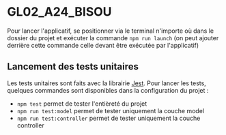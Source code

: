 # GL02_A24_BISOU
Pour lancer l'applicatif, se positionner via le terminal n'importe où dans le dossier du projet et exécuter la commande ``npm run launch`` (on peut ajouter derrière cette commande celle devant être exécutée par l'applicatif) 
## Lancement des tests unitaires
Les tests unitaires sont faits avec la librairie [Jest](https://jestjs.io/fr/).
Pour lancer les tests, quelques commandes sont disponibles dans la configuration du projet :
- ``npm test`` permet de tester l'entièreté du projet
- ``npm run test:model`` permet de tester uniquement la couche model
- ``npm run test:controller`` permet de tester uniquement la couche controller